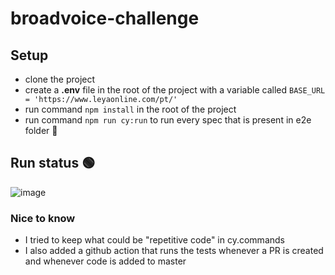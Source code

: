 # broadvoice-challenge

## Setup
- clone the project
- create a <b>.env</b> file in the root of the project with a variable called `BASE_URL = 'https://www.leyaonline.com/pt/'`
- run command `npm install` in the root of the project
- run command `npm run cy:run` to run every spec that is present in e2e folder 📁 

## Run status 🟢
![image](https://github.com/eusebioaddsilva/broadvoice-challenge/assets/50211028/ee9a7271-7ba7-4590-94bb-83510e8c8019)

### Nice to know

- I tried to keep what could be "repetitive code" in cy.commands
- I also added a github action that runs the tests whenever a PR is created and whenever code is added to master
